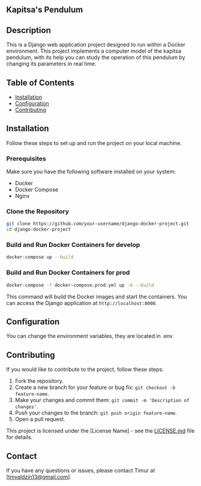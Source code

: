 ## Kapitsa's Pendulum

## Description

This is a Django web application project designed to run within a Docker environment. This project implements a computer model of the kapitsa pendulum, with its help you can study the operation of this pendulum by changing its parameters in real time.

## Table of Contents

- [Installation](#installation)
- [Configuration](#configuration)
- [Contributing](#contributing)

## Installation

Follow these steps to set up and run the project on your local machine.

### Prerequisites

Make sure you have the following software installed on your system:

- Docker
- Docker Compose
- Nginx

### Clone the Repository

```bash
git clone https://github.com/your-username/django-docker-project.git
cd django-docker-project
```

### Build and Run Docker Containers for develop

```bash
docker-compose up --build 
```
### Build and Run Docker Containers for prod

```bash
docker-compose -f docker-compose.prod.yml up -d --build
```

This command will build the Docker images and start the containers. You can access the Django application at `http://localhost:8000`.


## Configuration

You can change the environment variables, they are located in .env

## Contributing

If you would like to contribute to the project, follow these steps:

1. Fork the repository.
2. Create a new branch for your feature or bug fix: `git checkout -b feature-name`.
3. Make your changes and commit them: `git commit -m 'Description of changes'`.
4. Push your changes to the branch: `git push origin feature-name`.
5. Open a pull request.


This project is licensed under the [License Name] - see the [LICENSE.md](LICENSE.md) file for details.


## Contact

If you have any questions or issues, please contact Timur at [tmyaldzin13@gmail.com].


